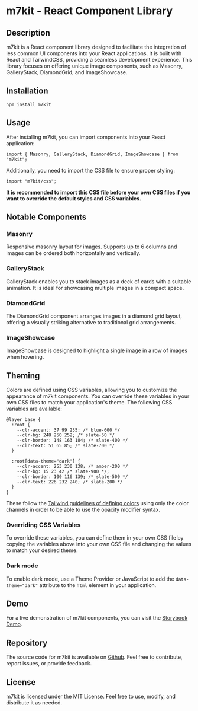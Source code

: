 # m7kit - React Component Library

## Description

m7kit is a React component library designed to facilitate the integration of less common UI components into your React applications. It is built with React and TailwindCSS, providing a seamless development experience. This library focuses on offering unique image components, such as Masonry, GalleryStack, DiamondGrid, and ImageShowcase.

## Installation

```
npm install m7kit
```

## Usage

After installing m7kit, you can import components into your React application:

```
import { Masonry, GalleryStack, DiamondGrid, ImageShowcase } from "m7kit";
```

Additionally, you need to import the CSS file to ensure proper styling:

```
import "m7kit/css";
```

**It is recommended to import this CSS file before your own CSS files if you want to override the default styles and CSS variables.**

## Notable Components

### Masonry

Responsive masonry layout for images. Supports up to 6 columns and images can be ordered both horizontally and vertically.

### GalleryStack

GalleryStack enables you to stack images as a deck of cards with a suitable animation. It is ideal for showcasing multiple images in a compact space.

### DiamondGrid

The DiamondGrid component arranges images in a diamond grid layout, offering a visually striking alternative to traditional grid arrangements.

### ImageShowcase

ImageShowcase is designed to highlight a single image in a row of images when hovering.

## Theming

Colors are defined using CSS variables, allowing you to customize the appearance of m7kit components. You can override these variables in your own CSS files to match your application's theme. The following CSS variables are available:

```
@layer base {
  :root {
    --clr-accent: 37 99 235; /* blue-600 */
    --clr-bg: 248 250 252; /* slate-50 */
    --clr-border: 148 163 184; /* slate-400 */
    --clr-text: 51 65 85; /* slate-700 */
  }

  :root[data-theme="dark"] {
    --clr-accent: 253 230 138; /* amber-200 */
    --clr-bg: 15 23 42 /* slate-900 */;
    --clr-border: 100 116 139; /* slate-500 */
    --clr-text: 226 232 240; /* slate-200 */
  }
}

```

These follow the [Tailwind guidelines of defining colors](https://tailwindcss.com/docs/customizing-colors#using-css-variables) using only the color channels in order to
be able to use the opacity modifier syntax.

### Overriding CSS Variables

To override these variables, you can define them in your own CSS file by copying the variables above into your own CSS file and changing the values to match your desired theme.

### Dark mode

To enable dark mode, use a Theme Provider or JavaScript to add the `data-theme="dark"` attribute to the `html` element in your application.

## Demo

For a live demonstration of m7kit components, you can visit the [Storybook Demo](https://m7kit.bremm.dev).

## Repository

The source code for m7kit is available on [Github](https://github.com/bremmdev/m7kit). Feel free to contribute, report issues, or provide feedback.

## License

m7kit is licensed under the MIT License. Feel free to use, modify, and distribute it as needed.
